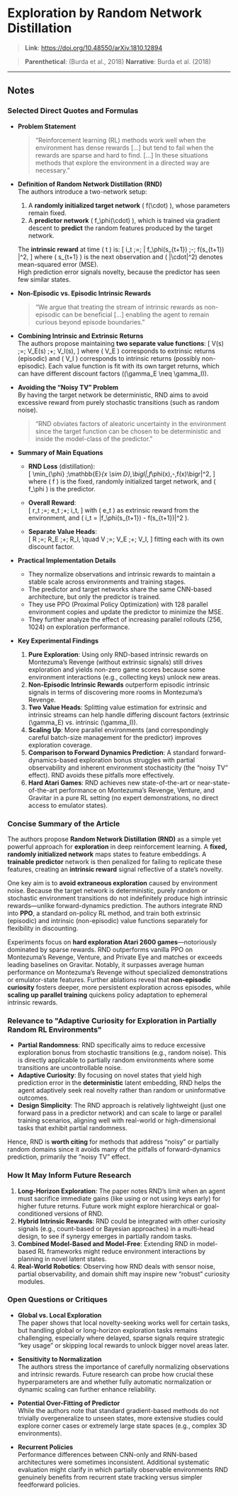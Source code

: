 # Exploration by Random Network Distillation

> **Link**: <https://doi.org/10.48550/arXiv.1810.12894>

> **Parenthetical**: (Burda et al., 2018)
> **Narrative**: Burda et al. (2018)

---

## Notes

### Selected Direct Quotes and Formulas

- **Problem Statement**  
  > “Reinforcement learning (RL) methods work well when the environment has dense rewards [...] but tend to fail when the rewards are sparse and hard to find. [...] In these situations methods that explore the environment in a directed way are necessary.”

- **Definition of Random Network Distillation (RND)**  
  The authors introduce a two-network setup:
  1. A **randomly initialized target network** \( f(\cdot) \), whose parameters remain fixed.  
  2. A **predictor network** \( f_\phi(\cdot) \), which is trained via gradient descent to **predict** the random features produced by the target network.

  The **intrinsic reward** at time \( t \) is:
  \[
    i_t \;=\; \| f_\phi(s_{t+1}) \;-\; f(s_{t+1}) \|^2,
  \]
  where \( s_{t+1} \) is the next observation and \( \|\cdot\|^2\) denotes mean-squared error (MSE).  
  High prediction error signals novelty, because the predictor has seen few similar states.

- **Non-Episodic vs. Episodic Intrinsic Rewards**  
  > “We argue that treating the stream of intrinsic rewards as non-episodic can be beneficial [...] enabling the agent to remain curious beyond episode boundaries.”

- **Combining Intrinsic and Extrinsic Returns**  
  The authors propose maintaining **two separate value functions**:
  \[
    V(s) \;=\; V_E(s) \;+\; V_I(s),
  \]
  where \( V_E \) corresponds to extrinsic returns (episodic) and \( V_I \) corresponds to intrinsic returns (possibly non-episodic). Each value function is fit with its own target returns, which can have different discount factors (\(\gamma_E \neq \gamma_I\)).

- **Avoiding the “Noisy TV” Problem**  
  By having the target network be deterministic, RND aims to avoid excessive reward from purely stochastic transitions (such as random noise).  
  > “RND obviates factors of aleatoric uncertainty in the environment since the target function can be chosen to be deterministic and inside the model-class of the predictor.”

- **Summary of Main Equations**  

  - **RND Loss** (distillation):  
    \[
      \min_{\phi} \;\mathbb{E}_{x \sim D}\,\bigl\|\,f_\phi(x)\,-\,f(x)\bigr\|^2,
    \]  
    where \( f \) is the fixed, randomly initialized target network, and \( f_\phi \) is the predictor.

  - **Overall Reward**:  
    \[
      r_t \;=\; e_t \;+\; i_t,
    \]
    with \( e_t \) as extrinsic reward from the environment, and \( i_t = \|f_\phi(s_{t+1}) - f(s_{t+1})\|^2 \).

  - **Separate Value Heads**:  
    \[
      R \;=\; R_E \;+\; R_I, \quad
      V \;=\; V_E \;+\; V_I,
    \]
    fitting each with its own discount factor.

- **Practical Implementation Details**  
  - They normalize observations and intrinsic rewards to maintain a stable scale across environments and training stages.  
  - The predictor and target networks share the same CNN-based architecture, but only the predictor is trained.  
  - They use PPO (Proximal Policy Optimization) with 128 parallel environment copies and update the predictor to minimize the MSE.  
  - They further analyze the effect of increasing parallel rollouts (256, 1024) on exploration performance.

- **Key Experimental Findings**  
  1. **Pure Exploration**: Using only RND-based intrinsic rewards on Montezuma’s Revenge (without extrinsic signals) still drives exploration and yields non-zero game scores because some environment interactions (e.g., collecting keys) unlock new areas.  
  2. **Non-Episodic Intrinsic Rewards** outperform episodic intrinsic signals in terms of discovering more rooms in Montezuma’s Revenge.  
  3. **Two Value Heads**: Splitting value estimation for extrinsic and intrinsic streams can help handle differing discount factors (extrinsic \(\gamma_E\) vs. intrinsic \(\gamma_I\)).  
  4. **Scaling Up**: More parallel environments (and correspondingly careful batch-size management for the predictor) improves exploration coverage.  
  5. **Comparison to Forward Dynamics Prediction**: A standard forward-dynamics-based exploration bonus struggles with partial observability and inherent environment stochasticity (the “noisy TV” effect). RND avoids these pitfalls more effectively.  
  6. **Hard Atari Games**: RND achieves new state-of-the-art or near-state-of-the-art performance on Montezuma’s Revenge, Venture, and Gravitar in a pure RL setting (no expert demonstrations, no direct access to emulator states).

### Concise Summary of the Article

The authors propose **Random Network Distillation (RND)** as a simple yet powerful approach for **exploration** in deep reinforcement learning. A **fixed, randomly initialized network** maps states to feature embeddings. A **trainable predictor** network is then penalized for failing to replicate these features, creating an **intrinsic reward** signal reflective of a state’s novelty.

One key aim is to **avoid extraneous exploration** caused by environment noise. Because the target network is deterministic, purely random or stochastic environment transitions do not indefinitely produce high intrinsic rewards—unlike forward-dynamics prediction. The authors integrate RND into **PPO**, a standard on-policy RL method, and train both extrinsic (episodic) and intrinsic (non-episodic) value functions separately for flexibility in discounting.

Experiments focus on **hard exploration Atari 2600 games**—notoriously dominated by sparse rewards. RND outperforms vanilla PPO on Montezuma’s Revenge, Venture, and Private Eye and matches or exceeds leading baselines on Gravitar. Notably, it surpasses average human performance on Montezuma’s Revenge without specialized demonstrations or emulator-state features. Further ablations reveal that **non-episodic curiosity** fosters deeper, more persistent exploration across episodes, while **scaling up parallel training** quickens policy adaptation to ephemeral intrinsic rewards.

### Relevance to "Adaptive Curiosity for Exploration in Partially Random RL Environments"

- **Partial Randomness**: RND specifically aims to reduce excessive exploration bonus from stochastic transitions (e.g., random noise). This is directly applicable to partially random environments where some transitions are uncontrollable noise.  
- **Adaptive Curiosity**: By focusing on novel states that yield high prediction error in the **deterministic** latent embedding, RND helps the agent adaptively seek real novelty rather than random or uninformative outcomes.  
- **Design Simplicity**: The RND approach is relatively lightweight (just one forward pass in a predictor network) and can scale to large or parallel training scenarios, aligning well with real-world or high-dimensional tasks that exhibit partial randomness.

Hence, RND is **worth citing** for methods that address “noisy” or partially random domains since it avoids many of the pitfalls of forward-dynamics prediction, primarily the “noisy TV” effect.  

### How It May Inform Future Research

1. **Long-Horizon Exploration**: The paper notes RND’s limit when an agent must sacrifice immediate gains (like using or not using keys early) for higher future returns. Future work might explore hierarchical or goal-conditioned versions of RND.  
2. **Hybrid Intrinsic Rewards**: RND could be integrated with other curiosity signals (e.g., count-based or Bayesian approaches) in a multi-head design, to see if synergy emerges in partially random tasks.  
3. **Combined Model-Based and Model-Free**: Extending RND in model-based RL frameworks might reduce environment interactions by planning in novel latent states.  
4. **Real-World Robotics**: Observing how RND deals with sensor noise, partial observability, and domain shift may inspire new “robust” curiosity modules.

### Open Questions or Critiques

- **Global vs. Local Exploration**  
  The paper shows that local novelty-seeking works well for certain tasks, but handling global or long-horizon exploration tasks remains challenging, especially where delayed, sparse signals require strategic “key usage” or skipping local rewards to unlock bigger novel areas later.
  
- **Sensitivity to Normalization**  
  The authors stress the importance of carefully normalizing observations and intrinsic rewards. Future research can probe how crucial these hyperparameters are and whether fully automatic normalization or dynamic scaling can further enhance reliability.

- **Potential Over-Fitting of Predictor**  
  While the authors note that standard gradient-based methods do not trivially overgeneralize to unseen states, more extensive studies could explore corner cases or extremely large state spaces (e.g., complex 3D environments).

- **Recurrent Policies**  
  Performance differences between CNN-only and RNN-based architectures were sometimes inconsistent. Additional systematic evaluation might clarify in which partially observable environments RND genuinely benefits from recurrent state tracking versus simpler feedforward policies.
